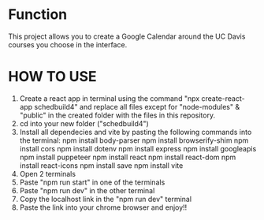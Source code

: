 # Function
This project allows you to create a Google Calendar around the UC Davis courses you choose in the interface.

# HOW TO USE
1. Create a react app in terminal using the command "npx create-react-app schedbuild4" and replace all files except for "node-modules" & "public" in the created folder with the files in this repository.
2. cd into your new folder ("schedbuild4")
3. Install all dependecies and vite by pasting the following commands into the terminal:
     npm install body-parser
     npm install browserify-shim
     npm install cors
     npm install dotenv
     npm install express
     npm install googleapis
     npm install puppeteer
     npm install react
     npm install react-dom
     npm install react-icons
     npm install save
     npm install vite
5. Open 2 terminals
6. Paste "npm run start" in one of the terminals
7. Paste "npm run dev" in the other terminal
8. Copy the localhost link in the "npm run dev" terminal
9. Paste the link into your chrome browser and enjoy!!
   
